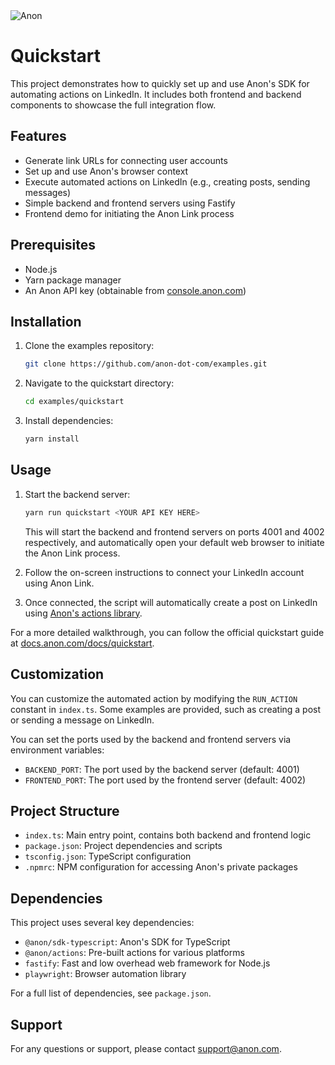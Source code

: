 <picture>
  <source media="(prefers-color-scheme: dark)" srcset="https://pub-dae6836ea721478b89301a8e71d52a33.r2.dev/anon/dev-images/anon_logo-system_white%403x.png">
  <source media="(prefers-color-scheme: light)" srcset="https://pub-dae6836ea721478b89301a8e71d52a33.r2.dev/anon/dev-images/anon_logo-900%403x.png">
  <img alt="Anon" src="https://pub-dae6836ea721478b89301a8e71d52a33.r2.dev/anon/dev-images/anon_logo-900%403x.png">
</picture>

# Quickstart

This project demonstrates how to quickly set up and use Anon's SDK for automating actions on LinkedIn. It includes both frontend and backend components to showcase the full integration flow.

## Features

- Generate link URLs for connecting user accounts
- Set up and use Anon's browser context
- Execute automated actions on LinkedIn (e.g., creating posts, sending messages)
- Simple backend and frontend servers using Fastify
- Frontend demo for initiating the Anon Link process

## Prerequisites

- Node.js
- Yarn package manager
- An Anon API key (obtainable from [console.anon.com](https://console.anon.com))

## Installation

1. Clone the examples repository:

   ```bash
   git clone https://github.com/anon-dot-com/examples.git
   ```

2. Navigate to the quickstart directory:

   ```bash
   cd examples/quickstart
   ```

3. Install dependencies:

   ```bash
   yarn install
   ```

## Usage

1. Start the backend server:

   ```bash
   yarn run quickstart <YOUR API KEY HERE>
   ```

   This will start the backend and frontend servers on ports 4001 and 4002 respectively, and automatically open your default web browser to initiate the Anon Link process.

2. Follow the on-screen instructions to connect your LinkedIn account using Anon Link.

3. Once connected, the script will automatically create a post on LinkedIn using [Anon's actions library](https://github.com/anon-dot-com/actions).

For a more detailed walkthrough, you can follow the official quickstart guide at [docs.anon.com/docs/quickstart](https://docs.anon.com/docs/quickstart).

## Customization

You can customize the automated action by modifying the `RUN_ACTION` constant in `index.ts`. Some examples are provided, such as creating a post or sending a message on LinkedIn.

You can set the ports used by the backend and frontend servers via environment variables:

- `BACKEND_PORT`: The port used by the backend server (default: 4001)
- `FRONTEND_PORT`: The port used by the frontend server (default: 4002)

## Project Structure

- `index.ts`: Main entry point, contains both backend and frontend logic
- `package.json`: Project dependencies and scripts
- `tsconfig.json`: TypeScript configuration
- `.npmrc`: NPM configuration for accessing Anon's private packages

## Dependencies

This project uses several key dependencies:

- `@anon/sdk-typescript`: Anon's SDK for TypeScript
- `@anon/actions`: Pre-built actions for various platforms
- `fastify`: Fast and low overhead web framework for Node.js
- `playwright`: Browser automation library

For a full list of dependencies, see `package.json`.

## Support

For any questions or support, please contact [support@anon.com](mailto:support@anon.com).
